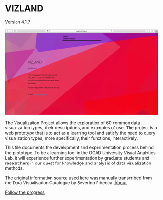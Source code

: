 #    VIZLAND
Version 4.1.7

![vizland-v4](doc/img/v4.png)

The Visualization Project allows the exploration of 60 common data visualization types, their descriptions, and examples of use.  The project is a web prototype that is to act as a learning tool and satisfy the need to query visualization types, more specifically, their functions, interactively.

This file documents the development and experimentation process behind the prototype.  To be a learning tool in the OCAD University Visual Analytics Lab, it will experience further experimentation by graduate students and researchers in our quest for knowledge and analysis of data visualization methods.

The original information source used here was manually transcribed from the Data Visualisation Catalogue by Severino Ribecca. [About](http://www.datavizcatalogue.com/about.html)

[Follow the progress](/doc/index.md)
